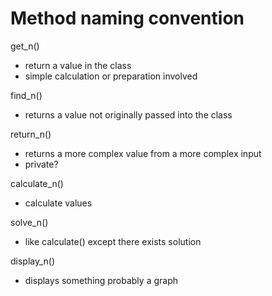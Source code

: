 # Method naming convention

get_n()
- return a value in the class
- simple calculation or preparation involved

find_n()
- returns a value not originally passed into the class

return_n()
- returns a more complex value from a more complex input
- private?

calculate_n()
- calculate values

solve_n()
- like calculate() except there exists solution

display_n()
- displays something probably a graph